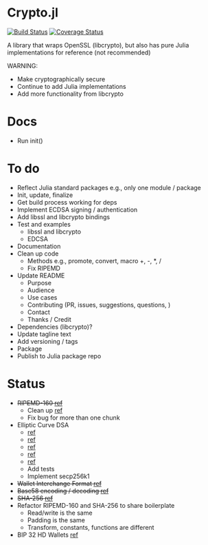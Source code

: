 Crypto.jl
=========

[![Build Status](https://travis-ci.org/danielsuo/Crypto.jl.svg?branch=master)](https://travis-ci.org/danielsuo/Crypto.jl)
[![Coverage Status](https://coveralls.io/repos/danielsuo/Crypto.jl/badge.png)](https://coveralls.io/r/danielsuo/Crypto.jl)

A library that wraps OpenSSL (libcrypto), but also has pure Julia implementations for reference (not recommended)

WARNING:

- Make cryptographically secure
- Continue to add Julia implementations
- Add more functionality from libcrypto

# Docs
- Run init()

# To do
- Reflect Julia standard packages e.g., only one module / package
- Init, update, finalize
- Get build process working for deps
- Implement ECDSA signing / authentication
- Add libssl and libcrypto bindings
- Test and examples
  - libssl and libcrypto
  - EDCSA
- Documentation
- Clean up code
  - Methods e.g., promote, convert, macro +, -, *, /
  - Fix RIPEMD
- Update README
  - Purpose
  - Audience
  - Use cases
  - Contributing (PR, issues, suggestions, questions, )
  - Contact
  - Thanks / Credit
- Dependencies (libcrypto)?
- Update tagline text
- Add versioning / tags
- Package
- Publish to Julia package repo

# Status
- ~~RIPEMD-160 [ref](https://github.com/bitcoin/bitcoin/blob/master/src/crypto/ripemd160.cpp)~~
  - Clean up [ref](https://maemo.gitorious.org/maemo-pkg/python-crypto/source/8651b0eace17916fe7ba14923dbe4054f255ec2a:lib/Crypto/Hash/RIPEMD160.py)
  - Fix bug for more than one chunk
- Elliptic Curve DSA
  - [ref](https://github.com/bitcoin/secp256k1/blob/master/src/secp256k1.c)
  - [ref](http://www.ijcaonline.org/allpdf/pxc387876.pdf)
  - [ref](http://jeremykun.com/2014/02/08/introducing-elliptic-curves/)
  - [ref](https://gist.github.com/anonymous/a3799a5a2b0354022eac)
  - [ref](https://github.com/wwilson/Catacomb.jl)
  - Add tests
  - Implement secp256k1
- ~~Wallet Interchange Format [ref](https://en.bitcoin.it/wiki/WIF)~~
- ~~Base58 encoding / decoding [ref](https://github.com/bitcoin/bitcoin/blob/master/src/base58.cpp)~~
- ~~SHA-256 [ref](http://en.wikipedia.org/wiki/SHA-2)~~
- Refactor RIPEMD-160 and SHA-256 to share boilerplate
  - Read/write is the same
  - Padding is the same
  - Transform, constants, functions are different
- BIP 32 HD Wallets [ref](https://github.com/bitcoin/bips/blob/master/bip-0032.mediawiki)